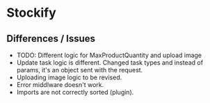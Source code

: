 # Stockify

## Differences / Issues

- TODO: Different logic for MaxProductQuantity and upload image
- Update task logic is different. Changed task types and instead of params, it's an object sent with the request.
- Uploading image logic to be revised.
- Error middlware doesn't work.
- Imports are not correctly sorted (plugin).
